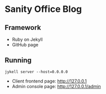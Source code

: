 

# Sanity Office Blog

## Framework

- Ruby on Jekyll
- GitHub page

## Running

```shell
jykell server --host=0.0.0.0
```

- Client frontend page: http://127.0.0.1
- Admin console page: http://127.0.0.1/admin
